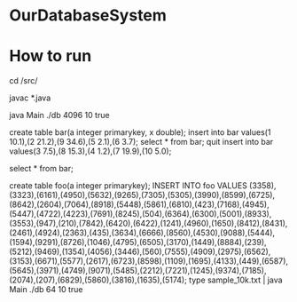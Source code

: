 # OurDatabaseSystem

# How to run

cd /src/

javac *.java

java Main ./db 4096 10 true

create table bar(a integer primarykey, x double);
insert into bar values(1 10.1),(2 21.2),(9 34.6),(5 2.1),(6 3.7);
select * from bar; 
quit
insert into bar values(3 7.5),(8 15.3),(4 1.2),(7 19.9),(10 5.0);

select * from bar; 

create table foo(a integer primarykey);
INSERT INTO foo VALUES (3358),(3323),(6161),(4950),(5632),(9265),(7305),(5305),(3990),(8599),(6725),(8642),(2604),(7064),(8918),(5448),(5861),(6810),(423),(7168),(4945),(5447),(4722),(4223),(7691),(8245),(504),(6364),(6300),(5001),(8933),(3553),(947),(210),(7842),(6420),(6422),(1241),(4960),(1650),(8412),(8431),(2461),(4924),(2363),(435),(3634),(6666),(8560),(4530),(9088),(5444),(1594),(9291),(8726),(1046),(4795),(6505),(3170),(1449),(8884),(239),(5212),(9469),(1354),(4056),(3446),(560),(7555),(4909),(2975),(6562),(3153),(6671),(5577),(2617),(6723),(8598),(1109),(1695),(4133),(449),(6587),(5645),(3971),(4749),(9071),(5485),(2212),(7221),(1245),(9374),(7185),(2074),(207),(6829),(5860),(3816),(1635),(5174);
type sample_10k.txt | java Main ./db 64 10 true